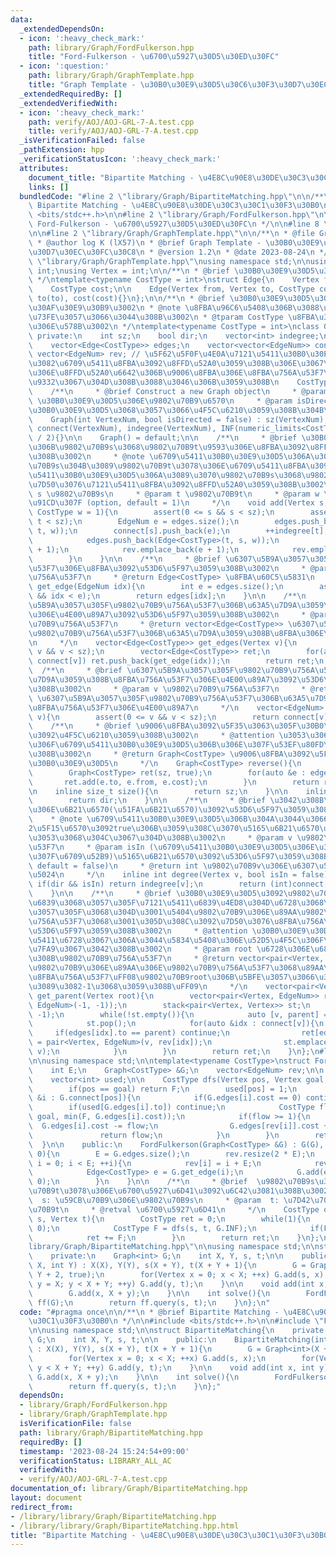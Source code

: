 ```yaml
---
data:
  _extendedDependsOn:
  - icon: ':heavy_check_mark:'
    path: library/Graph/FordFulkerson.hpp
    title: "Ford-Fulkerson - \u6700\u5927\u30D5\u30ED\u30FC"
  - icon: ':question:'
    path: library/Graph/GraphTemplate.hpp
    title: "Graph Template - \u30B0\u30E9\u30D5\u30C6\u30F3\u30D7\u30EC\u30FC\u30C8"
  _extendedRequiredBy: []
  _extendedVerifiedWith:
  - icon: ':heavy_check_mark:'
    path: verify/AOJ/AOJ-GRL-7-A.test.cpp
    title: verify/AOJ/AOJ-GRL-7-A.test.cpp
  _isVerificationFailed: false
  _pathExtension: hpp
  _verificationStatusIcon: ':heavy_check_mark:'
  attributes:
    document_title: "Bipartite Matching - \u4E8C\u90E8\u30DE\u30C3\u30C1\u30F3\u30B0"
    links: []
  bundledCode: "#line 2 \"library/Graph/BipartiteMatching.hpp\"\n\n/**\n * @brief\
    \ Bipartite Matching - \u4E8C\u90E8\u30DE\u30C3\u30C1\u30F3\u30B0\n */\n\n#include\
    \ <bits/stdc++.h>\n\n#line 2 \"library/Graph/FordFulkerson.hpp\"\n\n/**\n * @brief\
    \ Ford-Fulkerson - \u6700\u5927\u30D5\u30ED\u30FC\n */\n\n#line 8 \"library/Graph/FordFulkerson.hpp\"\
    \n\n#line 2 \"library/Graph/GraphTemplate.hpp\"\n\n/**\n * @file GraphTemplate.hpp\n\
    \ * @author log K (lX57)\n * @brief Graph Template - \u30B0\u30E9\u30D5\u30C6\u30F3\
    \u30D7\u30EC\u30FC\u30C8\n * @version 1.2\n * @date 2023-08-24\n */\n\n#line 12\
    \ \"library/Graph/GraphTemplate.hpp\"\nusing namespace std;\n\nusing EdgeNum =\
    \ int;\nusing Vertex = int;\n\n/**\n * @brief \u30B0\u30E9\u30D5\u306E\u8FBA\n\
    \ */\ntemplate<typename CostType = int>\nstruct Edge{\n    Vertex from, to;\n\
    \    CostType cost;\n\n    Edge(Vertex from, Vertex to, CostType cost) : from(from),\
    \ to(to), cost(cost){}\n};\n\n/**\n * @brief \u30B0\u30E9\u30D5\u3092\u8868\u3059\
    \u30AF\u30E9\u30B9\u3002\n * @note \u8FBA\u96C6\u5408\u306B\u3088\u3063\u3066\u5B9F\
    \u73FE\u3057\u3066\u3044\u308B\u3002\n * @tparam CostType \u8FBA\u306E\u91CD\u307F\
    \u306E\u578B\u3002\n */\ntemplate<typename CostType = int>\nclass Graph{\n   \
    \ private:\n    int sz;\n    bool dir;\n    vector<int> indegree;\n\n    public:\n\
    \    vector<Edge<CostType>> edges;\n    vector<vector<EdgeNum>> connect;\n   \
    \ vector<EdgeNum> rev; // \u5F62\u5F0F\u4E0A\u7121\u5411\u30B0\u30E9\u30D5\u3067\
    \u3082\u6709\u5411\u8FBA\u3092\u8FFD\u52A0\u3059\u308B\u306E\u3067\u3001\u8FBA\
    \u306E\u8FFD\u52A0\u6642\u306B\u9006\u8FBA\u306E\u8FBA\u756A\u53F7\u3092\u8A18\
    \u9332\u3067\u304D\u308B\u3088\u3046\u306B\u3059\u308B\n    CostType INF;\n\n\
    \    /**\n     * @brief Construct a new Graph object\n     * @param VertexNum\
    \ \u30B0\u30E9\u30D5\u306E\u9802\u70B9\u6570\n     * @param isDirected \u6709\u5411\
    \u30B0\u30E9\u30D5\u3068\u3057\u3066\u4F5C\u6210\u3059\u308B\u304B\n     */\n\
    \    Graph(int VertexNum, bool isDirected = false) : sz(VertexNum), dir(isDirected),\
    \ connect(VertexNum), indegree(VertexNum), INF(numeric_limits<CostType>::max()\
    \ / 2){}\n\n    Graph() = default;\n\n    /**\n     * @brief \u30B0\u30E9\u30D5\
    \u306B\u9802\u70B9s\u3068\u9802\u70B9t\u9593\u306E\u8FBA\u3092\u8FFD\u52A0\u3059\
    \u308B\u3002\n     * @note \u6709\u5411\u30B0\u30E9\u30D5\u306A\u3089\u3070\u9802\
    \u70B9s\u304B\u3089\u9802\u70B9t\u3078\u306E\u6709\u5411\u8FBA\u3092\u3001\u7121\
    \u5411\u30B0\u30E9\u30D5\u306A\u3089\u3070\u9802\u70B9s\u3068\u9802\u70B9t\u3092\
    \u7D50\u3076\u7121\u5411\u8FBA\u3092\u8FFD\u52A0\u3059\u308B\u3002\n     * @param\
    \ s \u9802\u70B9s\n     * @param t \u9802\u70B9t\n     * @param w \u8FBA\u306E\
    \u91CD\u307F (option, default = 1)\n     */\n    void add(Vertex s, Vertex t,\
    \ CostType w = 1){\n        assert(0 <= s && s < sz);\n        assert(0 <= t &&\
    \ t < sz);\n        EdgeNum e = edges.size();\n        edges.push_back(Edge<CostType>(s,\
    \ t, w));\n        connect[s].push_back(e);\n        ++indegree[t];\n        if(!dir){\n\
    \            edges.push_back(Edge<CostType>(t, s, w));\n            connect[t].push_back(e\
    \ + 1);\n            rev.emplace_back(e + 1);\n            rev.emplace_back(e);\n\
    \        }\n    }\n\n    /**\n     * @brief \u6307\u5B9A\u3057\u305F\u8FBA\u756A\
    \u53F7\u306E\u8FBA\u3092\u53D6\u5F97\u3059\u308B\u3002\n     * @param idx \u8FBA\
    \u756A\u53F7\n     * @return Edge<CostType> \u8FBA\u60C5\u5831\n     */\n    Edge<CostType>\
    \ get_edge(EdgeNum idx){\n        int e = edges.size();\n        assert(0 <= idx\
    \ && idx < e);\n        return edges[idx];\n    }\n\n    /**\n     * @brief \u6307\
    \u5B9A\u3057\u305F\u9802\u70B9\u756A\u53F7\u306B\u63A5\u7D9A\u3059\u308B\u8FBA\
    \u306E\u4E00\u89A7\u3092\u53D6\u5F97\u3059\u308B\u3002\n     * @param v \u9802\
    \u70B9\u756A\u53F7\n     * @return vector<Edge<CostType>> \u6307\u5B9A\u3057\u305F\
    \u9802\u70B9\u756A\u53F7\u306B\u63A5\u7D9A\u3059\u308B\u8FBA\u306E\u4E00\u89A7\
    \n     */\n    vector<Edge<CostType>> get_edges(Vertex v){\n        assert(0 <=\
    \ v && v < sz);\n        vector<Edge<CostType>> ret;\n        for(auto &idx :\
    \ connect[v]) ret.push_back(get_edge(idx));\n        return ret;\n    }\n\n  \
    \  /**\n     * @brief \u6307\u5B9A\u3057\u305F\u9802\u70B9\u756A\u53F7\u306B\u63A5\
    \u7D9A\u3059\u308B\u8FBA\u756A\u53F7\u306E\u4E00\u89A7\u3092\u53D6\u5F97\u3059\
    \u308B\u3002\n     * @param v \u9802\u70B9\u756A\u53F7\n     * @return vector<EdgeNum>\
    \ \u6307\u5B9A\u3057\u305F\u9802\u70B9\u756A\u53F7\u306B\u63A5\u7D9A\u3059\u308B\
    \u8FBA\u756A\u53F7\u306E\u4E00\u89A7\n     */\n    vector<EdgeNum> get_list(Vertex\
    \ v){\n        assert(0 <= v && v < sz);\n        return connect[v];\n    }\n\n\
    \    /**\n     * @brief \u9006\u8FBA\u3092\u5F35\u3063\u305F\u30B0\u30E9\u30D5\
    \u3092\u4F5C\u6210\u3059\u308B\u3002\n     * @attention \u3053\u306E\u64CD\u4F5C\
    \u306F\u6709\u5411\u30B0\u30E9\u30D5\u306B\u306E\u307F\u53EF\u80FD\u3067\u3042\
    \u308B\u3002\n     * @return Graph<CostType> \u9006\u8FBA\u3092\u5F35\u3063\u305F\
    \u30B0\u30E9\u30D5\n     */\n    Graph<CostType> reverse(){\n        assert(dir);\n\
    \        Graph<CostType> ret(sz, true);\n        for(auto &e : edges){\n     \
    \       ret.add(e.to, e.from, e.cost);\n        }\n        return ret;\n    }\n\
    \n    inline size_t size(){\n        return sz;\n    }\n\n    inline bool directed(){\n\
    \        return dir;\n    }\n\n    /**\n     * @brief \u3042\u308B\u9802\u70B9\
    \u306E\u6B21\u6570(\u51FA\u6B21\u6570)\u3092\u53D6\u5F97\u3059\u308B\u3002\n \
    \    * @note \u6709\u5411\u30B0\u30E9\u30D5\u306B\u304A\u3044\u3066\u3001\u7B2C\
    2\u5F15\u6570\u3092true\u306B\u3059\u308C\u3070\u5165\u6B21\u6570\u3092\u5F97\u308B\
    \u3053\u3068\u304C\u3067\u304D\u308B\u3002\n     * @param v \u9802\u70B9\u756A\
    \u53F7\n     * @param isIn (\u6709\u5411\u30B0\u30E9\u30D5\u306E\u3068\u304D\u306E\
    \u307F\u6709\u52B9)\u5165\u6B21\u6570\u3092\u53D6\u5F97\u3059\u308B\u304B (option,\
    \ default = false)\n     * @return int \u9802\u70B9v\u306E\u6307\u5B9A\u3057\u305F\
    \u5024\n     */\n    inline int degree(Vertex v, bool isIn = false){\n       \
    \ if(dir && isIn) return indegree[v];\n        return (int)connect[v].size();\n\
    \    }\n\n    /**\n     * @brief \u30B0\u30E9\u30D5\u3092\u9802\u70B9root\u3092\
    \u6839\u3068\u3057\u305F\u7121\u5411\u6839\u4ED8\u304D\u6728\u3068\u307F\u306A\
    \u3057\u305F\u3068\u304D\u3001\u5404\u9802\u70B9\u306E\u89AA\u9802\u70B9\u306E\
    \u756A\u53F7\u3068\u3001\u305D\u308C\u3092\u7D50\u3076\u8FBA\u756A\u53F7\u3092\
    \u53D6\u5F97\u3059\u308B\u3002\n     * @attention \u30B0\u30E9\u30D5\u304C\u7121\
    \u5411\u6728\u3067\u306A\u3044\u5834\u5408\u306E\u52D5\u4F5C\u306F\u672A\u5B9A\
    \u7FA9\u3067\u3042\u308B\u3002\n     * @param root \u6728\u306E\u6839\u3068\u3059\
    \u308B\u9802\u70B9\u756A\u53F7\n     * @return vector<pair<Vertex, EdgeNum>> \u5404\
    \u9802\u70B9\u306E\u89AA\u306E\u9802\u70B9\u756A\u53F7\u3068\u89AA\u3078\u306E\
    \u8FBA\u756A\u53F7\uFF08\u9802\u70B9root\u306B\u5BFE\u3057\u3066\u306F\u3069\u3061\
    \u3089\u3082-1\u3068\u3059\u308B\uFF09\n     */\n    vector<pair<Vertex, EdgeNum>>\
    \ get_parent(Vertex root){\n        vector<pair<Vertex, EdgeNum>> ret(sz, pair<Vertex,\
    \ EdgeNum>(-1, -1));\n        stack<pair<Vertex, Vertex>> st;\n        st.emplace(root,\
    \ -1);\n        while(!st.empty()){\n            auto [v, parent] = st.top();\n\
    \            st.pop();\n            for(auto &idx : connect[v]){\n           \
    \     if(edges[idx].to == parent) continue;\n                ret[edges[idx].to]\
    \ = pair<Vertex, EdgeNum>(v, rev[idx]);\n                st.emplace(edges[idx].to,\
    \ v);\n            }\n        }\n        return ret;\n    }\n};\n#line 10 \"library/Graph/FordFulkerson.hpp\"\
    \n\nusing namespace std;\n\ntemplate<typename CostType>\nstruct FordFulkerson{\n\
    \    int E;\n    Graph<CostType> &G;\n    vector<EdgeNum> rev;\n\n    private:\n\
    \    vector<int> used;\n\n    CostType dfs(Vertex pos, Vertex goal, CostType F){\n\
    \        if(pos == goal) return F;\n        used[pos] = 1;\n        for(EdgeNum\
    \ &i : G.connect[pos]){\n            if(G.edges[i].cost == 0) continue;\n    \
    \        if(used[G.edges[i].to]) continue;\n            CostType flow = dfs(G.edges[i].to,\
    \ goal, min(F, G.edges[i].cost));\n            if(flow >= 1){\n              \
    \  G.edges[i].cost -= flow;\n                G.edges[rev[i]].cost += flow;\n \
    \               return flow;\n            }\n        }\n        return 0;\n  \
    \  }\n\n    public:\n    FordFulkerson(Graph<CostType> &G) : G(G), used(G.size(),\
    \ 0){\n        E = G.edges.size();\n        rev.resize(2 * E);\n        for(int\
    \ i = 0; i < E; ++i){\n            rev[i] = i + E;\n            rev[i + E] = i;\n\
    \            Edge<CostType> e = G.get_edge(i);\n            G.add(e.to, e.from,\
    \ 0);\n        }\n    }\n\n    /**\n     * @brief  \u9802\u70B9s\u304B\u3089\u9802\
    \u70B9t\u3078\u306E\u6700\u5927\u6D41\u3092\u6C42\u3081\u308B\u3002\n     * @param\
    \  s: \u59CB\u70B9\u306E\u9802\u70B9s\n     * @param  t: \u7D42\u70B9\u306E\u9802\
    \u70B9t\n     * @retval \u6700\u5927\u6D41\n     */\n    CostType query(Vertex\
    \ s, Vertex t){\n        CostType ret = 0;\n        while(1){\n            used.assign(G.size(),\
    \ 0);\n            CostType F = dfs(s, t, G.INF);\n            if(F == 0) break;\n\
    \            ret += F;\n        }\n        return ret;\n    }\n};\n#line 10 \"\
    library/Graph/BipartiteMatching.hpp\"\n\nusing namespace std;\n\nstruct BipartiteMatching{\n\
    \    private:\n    Graph<int> G;\n    int X, Y, s, t;\n\n    public:\n    BipartiteMatching(int\
    \ X, int Y) : X(X), Y(Y), s(X + Y), t(X + Y + 1){\n        G = Graph<int>(X +\
    \ Y + 2, true);\n        for(Vertex x = 0; x < X; ++x) G.add(s, x);\n        for(Vertex\
    \ y = X; y < X + Y; ++y) G.add(y, t);\n    }\n\n    void add(int x, int y){\n\
    \        G.add(x, X + y);\n    }\n\n    int solve(){\n        FordFulkerson<int>\
    \ ff(G);\n        return ff.query(s, t);\n    }\n};\n"
  code: "#pragma once\n\n/**\n * @brief Bipartite Matching - \u4E8C\u90E8\u30DE\u30C3\
    \u30C1\u30F3\u30B0\n */\n\n#include <bits/stdc++.h>\n\n#include \"FordFulkerson.hpp\"\
    \n\nusing namespace std;\n\nstruct BipartiteMatching{\n    private:\n    Graph<int>\
    \ G;\n    int X, Y, s, t;\n\n    public:\n    BipartiteMatching(int X, int Y)\
    \ : X(X), Y(Y), s(X + Y), t(X + Y + 1){\n        G = Graph<int>(X + Y + 2, true);\n\
    \        for(Vertex x = 0; x < X; ++x) G.add(s, x);\n        for(Vertex y = X;\
    \ y < X + Y; ++y) G.add(y, t);\n    }\n\n    void add(int x, int y){\n       \
    \ G.add(x, X + y);\n    }\n\n    int solve(){\n        FordFulkerson<int> ff(G);\n\
    \        return ff.query(s, t);\n    }\n};"
  dependsOn:
  - library/Graph/FordFulkerson.hpp
  - library/Graph/GraphTemplate.hpp
  isVerificationFile: false
  path: library/Graph/BipartiteMatching.hpp
  requiredBy: []
  timestamp: '2023-08-24 15:24:54+09:00'
  verificationStatus: LIBRARY_ALL_AC
  verifiedWith:
  - verify/AOJ/AOJ-GRL-7-A.test.cpp
documentation_of: library/Graph/BipartiteMatching.hpp
layout: document
redirect_from:
- /library/library/Graph/BipartiteMatching.hpp
- /library/library/Graph/BipartiteMatching.hpp.html
title: "Bipartite Matching - \u4E8C\u90E8\u30DE\u30C3\u30C1\u30F3\u30B0"
---
```

